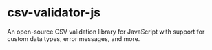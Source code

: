 # csv-validator-js
An open-source CSV validation library for JavaScript with support for custom data types, error messages, and more.
